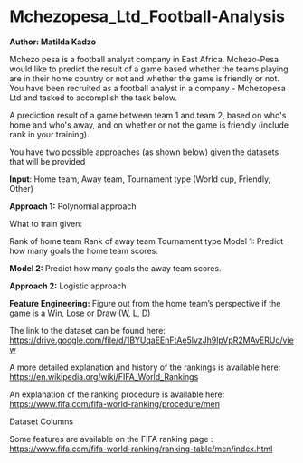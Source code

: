 # Mchezopesa_Ltd_Football-Analysis

**Author: Matilda Kadzo**


Mchezo pesa is a football analyst company in East Africa. Mchezo-Pesa would like to predict the result of a game based whether the teams playing are in their home country or not and whether the game is friendly or not. You have been recruited as a football analyst in a company - Mchezopesa Ltd and tasked to accomplish the task below.

A prediction result of a game between team 1 and team 2, based on who's home and who's away, and on whether or not the game is friendly (include rank in your training).

You have two possible approaches (as shown below) given the datasets that will be provided

**Input**: Home team, Away team, Tournament type (World cup, Friendly, Other)

**Approach 1:** Polynomial approach

What to train given:

Rank of home team Rank of away team Tournament type Model 1: Predict how many goals the home team scores.

**Model 2:** Predict how many goals the away team scores.

**Approach 2:** Logistic approach

**Feature Engineering:** Figure out from the home team’s perspective if the game is a Win, Lose or Draw (W, L, D)

The link to the dataset can be found here: https://drive.google.com/file/d/1BYUqaEEnFtAe5lvzJh9lpVpR2MAvERUc/view

A more detailed explanation and history of the rankings is available here: https://en.wikipedia.org/wiki/FIFA_World_Rankings

An explanation of the ranking procedure is available here: https://www.fifa.com/fifa-world-ranking/procedure/men

Dataset Columns

Some features are available on the FIFA ranking page : https://www.fifa.com/fifa-world-ranking/ranking-table/men/index.html
